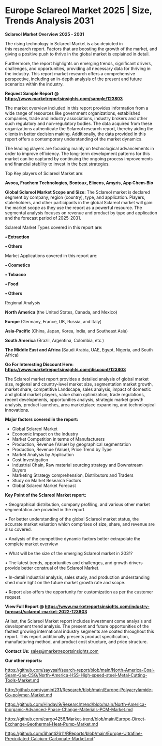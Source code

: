 # Europe Sclareol Market 2025 | Size, Trends Analysis 2031

<Strong> Sclareol Market Overview 2025 - 2031</strong>

The rising technology in Sclareol Market is also depicted in this research report. Factors that are boosting the growth of the market, and giving a positive push to thrive in the global market is explained in detail.

Furthermore, the report highlights on emerging trends, significant drivers, challenges, and opportunities, providing all necessary data for thriving in the industry. This report market research offers a comprehensive perspective, including an in-depth analysis of the present and future scenarios within the industry.

<strong>Request Sample Report @ <a href=https://www.marketreportsinsights.com/sample/123803>https://www.marketreportsinsights.com/sample/123803</a></strong>

The market overview included in this report provides information from a wide range of resources like government organizations, established companies, trade and industry associations, industry brokers and other such regulatory and non-regulatory bodies. The data acquired from these organizations authenticate the Sclareol research report, thereby aiding the clients in better decision making. Additionally, the data provided in this report offers a contemporary understanding of the market dynamics.

The leading players are focusing mainly on technological advancements in order to improve efficiency. The long-term development patterns for this market can be captured by continuing the ongoing process improvements and financial stability to invest in the best strategies.

Top Key players of Sclareol Market are:

<strong>Avoca, Frachem Technologies, Bontoux, Elixens, Amyris, App Chem-Bio</strong>

<strong><b>Global Sclareol Market Scope and Size:</b></strong>
The Sclareol market is declared segment by company, region (country), type, and application. Players, stakeholders, and other participants in the global Sclareol market will gain the market scope as they use the report as a powerful resource. The segmental analysis focuses on revenue and product by type and application and the forecast period of 2025-2031.

Sclareol Market Types covered in this report are:

<strong>• Extraction

• Others</strong>

Market Applications covered in this report are:

<strong>• Cosmetics

• Tobacco

• Food

• Others</strong> 

Regional Analysis

<strong>North America</strong> (the United States, Canada, and Mexico)

<strong>Europe</strong> (Germany, France, UK, Russia, and Italy)

<strong>Asia-Pacific</strong> (China, Japan, Korea, India, and Southeast Asia)

<strong>South America</strong> (Brazil, Argentina, Colombia, etc.)

<strong>The Middle East and Africa</strong> (Saudi Arabia, UAE, Egypt, Nigeria, and South Africa)

<strong>Go For Interesting Discount Here: <a href=https://www.marketreportsinsights.com/discount/123803>https://www.marketreportsinsights.com/discount/123803</a></strong>

The Sclareol market report provides a detailed analysis of global market size, regional and country-level market size, segmentation market growth, market share, competitive Landscape, sales analysis, impact of domestic and global market players, value chain optimization, trade regulations, recent developments, opportunities analysis, strategic market growth analysis, product launches, area marketplace expanding, and technological innovations.

<strong><b>Major factors covered in the report:</b></strong>
<ul>
  <li>Global Sclareol Market </li>
  <li>Economic Impact on the Industry</li>
  <li>Market Competition in terms of Manufacturers</li>
  <li>Production, Revenue (Value) by geographical segmentation</li>
  <li>Production, Revenue (Value), Price Trend by Type</li>
  <li>Market Analysis by Application</li>
  <li>Cost Investigation</li>
  <li>Industrial Chain, Raw material sourcing strategy and Downstream Buyers</li>
  <li>Marketing Strategy comprehension, Distributors and Traders</li>
  <li>Study on Market Research Factors</li>
  <li>Global Sclareol Market Forecast</li>
</ul>

<strong><b>Key Point of the Sclareol Market report:</b></strong>

• Geographical distribution, company profiling, and various other market segmentation are provided in the report.

• For better understanding of the global Sclareol market status, the accurate market valuation which comprises of size, share, and revenue are also covered.

• Analysis of the competitive dynamic factors better extrapolate the complete market overview

• What will be the size of the emerging Sclareol market in 2031?

• The latest trends, opportunities and challenges, and growth drivers provide better construal of the Sclareol Market.

• In-detail industrial analysis, sales study, and production understanding shed more light on the future market growth rate and scope.

• Report also offers the opportunity for customization as per the customer request.

<strong><b>View Full Report @ <a href=https://www.marketreportsinsights.com/industry-forecast/sclareol-market-2022-123803>https://www.marketreportsinsights.com/industry-forecast/sclareol-market-2022-123803</a></b></strong>


At last, the Sclareol Market report includes investment come analysis and development trend analysis. The present and future opportunities of the fastest growing international industry segments are coated throughout this report. This report additionally presents product specification, manufacturing method, and product cost structure, and price structure.

<strong>Contact Us:</strong>
sales@marketreportsinsights.com

<strong>Our other reports:</strong>

<a href=https://github.com/sayysaif/search-report/blob/main/North-America-Coal-Seam-Gas-CSG/North-America-HSS-High-speed-steel-Metal-Cutting-Tools-Market.md>https://github.com/sayysaif/search-report/blob/main/North-America-Coal-Seam-Gas-CSG/North-America-HSS-High-speed-steel-Metal-Cutting-Tools-Market.md</a>

<a href=http://github.com/yamini231/Research/blob/main/Europe-Polyacrylamide-Co-polymer-Market.md>http://github.com/yamini231/Research/blob/main/Europe-Polyacrylamide-Co-polymer-Market.md</a>

<a href=https://github.com/Hindavi9/Researchtrend/blob/main/North-America-Inorganic-Advanced-Phase-Change-Materials-PCM-Market.md>https://github.com/Hindavi9/Researchtrend/blob/main/North-America-Inorganic-Advanced-Phase-Change-Materials-PCM-Market.md</a>

<a href=https://github.com/cargo4256/Market-trend/blob/main/Europe-Direct-Exchange-Geothermal-Heat-Pump-Market.md>https://github.com/cargo4256/Market-trend/blob/main/Europe-Direct-Exchange-Geothermal-Heat-Pump-Market.md</a>

<a href=https://github.com/Shanti2611/RReports/blob/main/Europe-Ultrafine-Precipitated-Calcium-Carbonate-Market.md>https://github.com/Shanti2611/RReports/blob/main/Europe-Ultrafine-Precipitated-Calcium-Carbonate-Market.md</a>"
